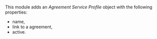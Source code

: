 This module adds an *Agreement Service Profile* object with the
following properties:

- name,
- link to a agreement,
- active.
